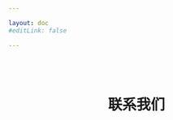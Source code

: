 ```yaml
---

layout: doc
#editLink: false

---
```

<script setup>
import { ref } from 'vue'
import data from './contact/index.ts'
const contactsData = ref(data)
</script>
<br/>
<ClientOnly>
  <Breadcrumb />
  <br/>
  <center>

  # 联系我们
  </center>
  <ContactInfo :data="contactsData">
  </ContactInfo>
</ClientOnly>

